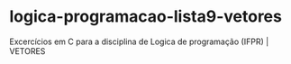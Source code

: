 # logica-programacao-lista9-vetores
Excercícios em C para a disciplina de Logica de programação (IFPR) | VETORES
